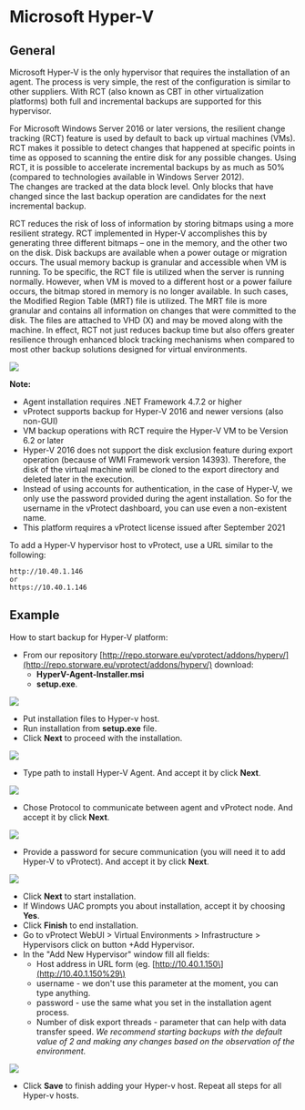 # Microsoft Hyper-V

## General

Microsoft Hyper-V is the only hypervisor that requires the installation of an agent. The process is very simple, the rest of the configuration is similar to other suppliers. With RCT \(also known as CBT in other virtualization platforms\) both full and incremental backups are supported for this hypervisor.

For Microsoft Windows Server 2016 or later versions, the resilient change tracking \(RCT\) feature is used by default to back up virtual machines \(VMs\).  
RCT makes it possible to detect changes that happened at specific points in time as opposed to scanning the entire disk for any possible changes. Using RCT, it is possible to accelerate incremental backups by as much as 50% \(compared to technologies available in Windows Server 2012\).  
The changes are tracked at the data block level. Only blocks that have changed since the last backup operation are candidates for the next incremental backup.

RCT reduces the risk of loss of information by storing bitmaps using a more resilient strategy. RCT implemented in Hyper-V accomplishes this by generating three different bitmaps – one in the memory, and the other two on the disk. Disk backups are available when a power outage or migration occurs. The usual memory backup is granular and accessible when VM is running. To be specific, the RCT file is utilized when the server is running normally. However, when VM is moved to a different host or a power failure occurs, the bitmap stored in memory is no longer available. In such cases, the Modified Region Table \(MRT\) file is utilized. The MRT file is more granular and contains all information on changes that were committed to the disk. The files are attached to VHD \(X\) and may be moved along with the machine. In effect, RCT not just reduces backup time but also offers greater resilience through enhanced block tracking mechanisms when compared to most other backup solutions designed for virtual environments.

![](../../../.gitbook/assets/hyper-v%20%281%29.png)

**Note:**

* Agent installation requires .NET Framework 4.7.2 or higher
* vProtect supports backup for Hyper-V 2016 and newer versions \(also non-GUI\)
* VM backup operations with RCT require the Hyper-V VM to be Version 6.2 or later
* Hyper-V 2016 does not support the disk exclusion feature during export operation \(because of WMI Framework version 14393\). Therefore, the disk of the virtual machine will be cloned to the export directory and deleted later in the execution.
* Instead of using accounts for authentication, in the case of Hyper-V, we only use the password provided during the agent installation. So for the username in the vProtect dashboard, you can use even a non-existent name.
* This platform requires a vProtect license issued after September 2021

To add a Hyper-V hypervisor host to vProtect, use a URL similar to the following:

```text
http://10.40.1.146
or
https://10.40.1.146
```

## Example

How to start backup for Hyper-V platform:

* From our repository [http://repo.storware.eu/vprotect/addons/hyperv/](http://repo.storware.eu/vprotect/addons/hyperv/) download:
  * **HyperV-Agent-Installer.msi**
  * **setup.exe**.

![](../../../.gitbook/assets/protected-platforms-hyper-v-agent.png)

* Put installation files to Hyper-v host.
* Run installation from **setup.exe** file. 
* Click **Next** to proceed with the installation.

![](../../../.gitbook/assets/protected-platforms-hyper-v-agent2.png)

* Type path to install Hyper-V Agent. And accept it by click **Next**.

![](../../../.gitbook/assets/protected-platforms-hyper-v-agent3.png)

* Chose Protocol to communicate between agent and vProtect node. And accept it by click **Next**.

![](../../../.gitbook/assets/protected-platforms-hyper-v-agent4.png)

* Provide a password for secure communication \(you will need it to add Hyper-V to vProtect\). And accept it by click **Next**.

![](../../../.gitbook/assets/protected-platforms-hyper-v-agent5.png)

* Click **Next** to start installation.
* If Windows UAC prompts you about installation, accept it by choosing **Yes**.
* Click **Finish** to end installation.
* Go to vProtect WebUI &gt; Virtual Environments &gt; Infrastructure &gt; Hypervisors click on button +Add Hypervisor.
* In the "Add New Hypervisor" window fill all fields:
  * Host address in URL form \(eg. [http://10.40.1.150\](http://10.40.1.150%29\)
  * username - we don't use this parameter at the moment, you can type anything.
  * password - use the same what you set in the installation agent process.
  * Number of disk export threads - parameter that can help with data transfer speed. _We recommend starting backups with the default value of 2 and making any changes based on the observation of the environment._ 

![](../../../.gitbook/assets/protected-platforms-hyper-v-agent6.png)

* Click **Save** to finish adding your Hyper-v host. Repeat all steps for all Hyper-v hosts.

